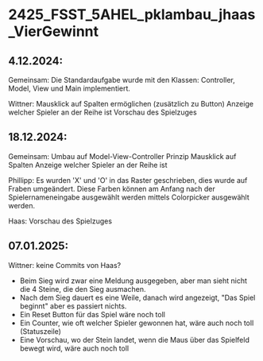 # 2425_FSST_5AHEL_pklambau_jhaas_VierGewinnt

## 4.12.2024: 
Gemeinsam: 
Die Standardaufgabe wurde mit den Klassen: 
Controller, Model, View und Main implementiert.

Wittner:
Mausklick auf Spalten ermöglichen (zusätzlich zu Button)
Anzeige welcher Spieler an der Reihe ist
Vorschau des Spielzuges

## 18.12.2024: 
Gemeinsam: 
Umbau auf Model-View-Controller Prinzip
Mausklick auf Spalten
Anzeige welcher Spieler an der Reihe ist

Phillipp:
Es wurden 'X' und 'O' in das Raster geschrieben, dies wurde 
auf Fraben umgeändert.
Diese Farben können am Anfang nach der Spielernameneingabe 
ausgewählt werden mittels Colorpicker ausgewählt werden.

Haas:
Vorschau des Spielzuges

## 07.01.2025:
Wittner: keine Commits von Haas?
- Beim Sieg wird zwar eine Meldung ausgegeben, aber man sieht nicht die 4 Steine, die den Sieg ausmachen.
- Nach dem Sieg dauert es eine Weile, danach wird angezeigt, "Das Spiel beginnt" aber es passiert nichts.
- Ein Reset Button für das Spiel wäre noch toll
- Ein Counter, wie oft welcher Spieler gewonnen hat, wäre auch noch toll (Statuszeile)
- Eine Vorschau, wo der Stein landet, wenn die Maus über das Spielfeld bewegt wird, wäre auch noch toll

